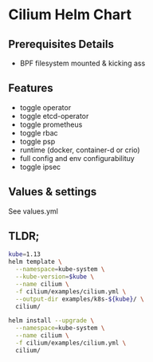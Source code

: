 # Cilium Helm Chart

## Prerequisites Details

* BPF filesystem mounted & kicking ass


## Features

* toggle operator
* toggle etcd-operator
* toggle prometheus
* toggle rbac
* toggle psp
* runtime (docker, container-d or crio)
* full config and env configurabilituy
* toggle ipsec


## Values & settings

See values.yml


## TLDR;

```sh
kube=1.13
helm template \
  --namespace=kube-system \
  --kube-version=$kube \
  --name cilium \
  -f cilium/examples/cilium.yml \
  --output-dir examples/k8s-${kube}/ \
  cilium/
```

```sh
helm install --upgrade \
  --namespace=kube-system \
  --name cilium \
  -f cilium/examples/cilium.yml \
  cilium/
```
